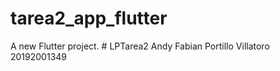 # tarea2_app_flutter

A new Flutter project.
#   L P T a r e a 2 
 
 Andy Fabian Portillo Villatoro 20192001349
